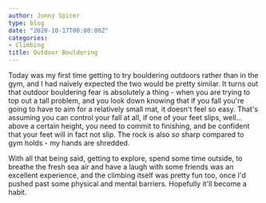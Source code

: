 ```yaml
---
author: Jonny Spicer
type: blog
date: "2020-10-17T00:00:00Z"
categories:
- Climbing
title: Outdoor Bouldering
---
```

Today was my first time getting to try bouldering outdoors rather than in the gym, and I had naively expected the two would be pretty similar. It turns out that outdoor bouldering
fear is absolutely a thing - when you are trying to top out a tall problem, and you look down knowing that if you fall you're going to have to aim for a relatively small mat, it
doesn't feel so easy. That's assuming you can control your fall at all, if one of your feet slips, well... above a certain height, you need to commit to finishing, and be confident
that your feet will in fact not slip. The rock is also *so* sharp compared to gym holds - my hands are shredded.

With all that being said, getting to explore, spend some time outside, to breathe the fresh sea air and have a laugh with some friends was an excellent experience, and the climbing
itself was pretty fun too, once I'd pushed past some physical and mental barriers. Hopefully it'll become a habit.
